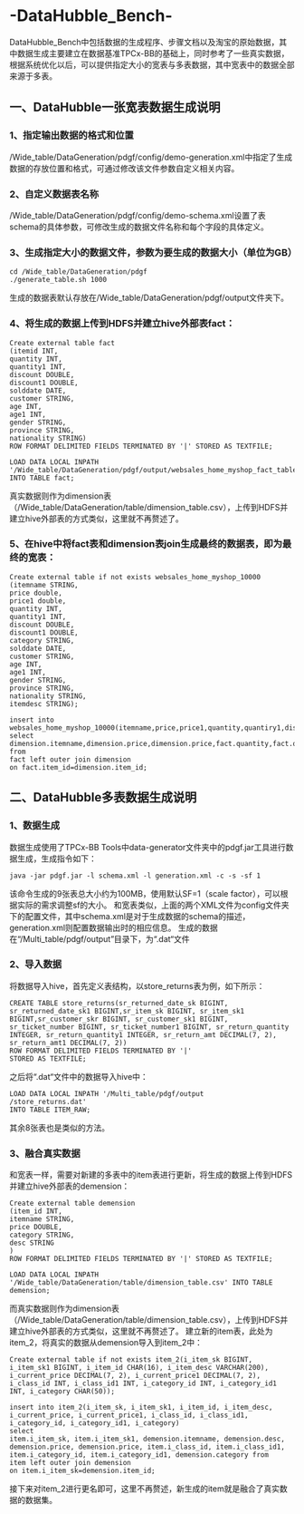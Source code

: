 # -DataHubble_Bench-
DataHubble_Bench中包括数据的生成程序、步骤文档以及淘宝的原始数据，其中数据生成主要建立在数据基准TPCx-BB的基础上，同时参考了一些真实数据，根据系统优化以后，可以提供指定大小的宽表与多表数据，其中宽表中的数据全部来源于多表。
## 一、DataHubble一张宽表数据生成说明
### 1、指定输出数据的格式和位置
/Wide_table/DataGeneration/pdgf/config/demo-generation.xml中指定了生成数据的存放位置和格式，可通过修改该文件参数自定义相关内容。
### 2、自定义数据表名称
/Wide_table/DataGeneration/pdgf/config/demo-schema.xml设置了表schema的具体参数，可修改生成的数据文件名称和每个字段的具体定义。
### 3、生成指定大小的数据文件，参数为要生成的数据大小（单位为GB）
```
cd /Wide_table/DataGeneration/pdgf
./generate_table.sh 1000
```
生成的数据表默认存放在/Wide_table/DataGeneration/pdgf/output文件夹下。
### 4、将生成的数据上传到HDFS并建立hive外部表fact：
```
Create external table fact
(itemid INT,
quantity INT,
quantity1 INT,
discount DOUBLE,
discount1 DOUBLE,
solddate DATE,
customer STRING, 
age INT,
age1 INT,
gender STRING,
province STRING,
nationality STRING)
ROW FORMAT DELIMITED FIELDS TERMINATED BY '|' STORED AS TEXTFILE;

LOAD DATA LOCAL INPATH '/Wide_table/DataGeneration/pdgf/output/websales_home_myshop_fact_table.dat' INTO TABLE fact;
```
真实数据则作为dimension表（/Wide_table/DataGeneration/table/dimension_table.csv），上传到HDFS并建立hive外部表的方式类似，这里就不再赘述了。
### 5、在hive中将fact表和dimension表join生成最终的数据表，即为最终的宽表：
```
Create external table if not exists websales_home_myshop_10000
(itemname STRING,
price double,
price1 double,
quantity INT,
quantity1 INT,
discount DOUBLE,
discount1 DOUBLE,
category STRING,
solddate DATE,
customer STRING, 
age INT,
age1 INT,
gender STRING,
province STRING,
nationality STRING,
itemdesc STRING);

insert into websales_home_myshop_10000(itemname,price,price1,quantity,quantiry1,discount,discount1,category,solddate,customer,age,age1,gender,province,nationality,itemdesc)
select dimension.itemname,dimension.price,dimension.price,fact.quantity,fact.quantity,fact.discount,fact.discount,dimension.category,fact.solddate,fact.customer,fact.age,fact.age,fact.gender,fact.province,fact.nationality,dimension.itemdesc from
fact left outer join dimension
on fact.item_id=dimension.item_id;
```
## 二、DataHubble多表数据生成说明
### 1、数据生成
数据生成使用了TPCx-BB Tools中data-generator文件夹中的pdgf.jar工具进行数据生成，生成指令如下：
```
java -jar pdgf.jar -l schema.xml -l generation.xml -c -s -sf 1
```
该命令生成的9张表总大小约为100MB，使用默认SF=1（scale factor），可以根据实际的需求调整sf的大小。
和宽表类似，上面的两个XML文件为config文件夹下的配置文件，其中schema.xml是对于生成数据的schema的描述，generation.xml则配置数据输出时的相应信息。
生成的数据在“/Multi_table/pdgf/output”目录下，为“.dat“文件
### 2、导入数据
将数据导入hive，首先定义表结构，以store_returns表为例，如下所示：
```
CREATE TABLE store_returns(sr_returned_date_sk BIGINT, sr_returned_date_sk1 BIGINT,sr_item_sk BIGINT, sr_item_sk1 BIGINT,sr_customer_skr BIGINT, sr_customer_sk1 BIGINT, sr_ticket_number BIGINT, sr_ticket_number1 BIGINT, sr_return_quantity INTEGER, sr_return_quantity1 INTEGER, sr_return_amt DECIMAL(7, 2), sr_return_amt1 DECIMAL(7, 2))
ROW FORMAT DELIMITED FIELDS TERMINATED BY '|'
STORED AS TEXTFILE;
```
之后将“.dat“文件中的数据导入hive中：
```
LOAD DATA LOCAL INPATH '/Multi_table/pdgf/output
/store_returns.dat' 
INTO TABLE ITEM_RAW;
```
其余8张表也是类似的方法。
### 3、融合真实数据
和宽表一样，需要对新建的多表中的item表进行更新，将生成的数据上传到HDFS并建立hive外部表的demension：
```
Create external table demension
(item_id INT,
itemname STRING,
price DOUBLE,
category STRING,
desc STRING
)
ROW FORMAT DELIMITED FIELDS TERMINATED BY '|' STORED AS TEXTFILE;

LOAD DATA LOCAL INPATH '/Wide_table/DataGeneration/table/dimension_table.csv' INTO TABLE demension;
```
而真实数据则作为dimension表（/Wide_table/DataGeneration/table/dimension_table.csv），上传到HDFS并建立hive外部表的方式类似，这里就不再赘述了。
建立新的item表，此处为item_2，将真实的数据从demension导入到item_2中： 
```
Create external table if not exists item_2(i_item_sk BIGINT, i_item_sk1 BIGINT, i_item_id CHAR(16), i_item_desc VARCHAR(200), i_current_price DECIMAL(7, 2), i_current_price1 DECIMAL(7, 2), i_class_id INT, i_class_id1 INT, i_category_id INT, i_category_id1 INT, i_category CHAR(50));

insert into item_2(i_item_sk, i_item_sk1, i_item_id, i_item_desc, i_current_price, i_current_price1, i_class_id, i_class_id1, i_category_id, i_category_id1, i_category)
select 
item.i_item_sk, item.i_item_sk1, demension.itemname, demension.desc, demension.price, demension.price, item.i_class_id, item.i_class_id1, item.i_category_id, item.i_category_id1, demension.category from
item left outer join demension
on item.i_item_sk=demension.item_id;
```
接下来对item_2进行更名即可，这里不再赘述，新生成的item就是融合了真实数据的数据集。
